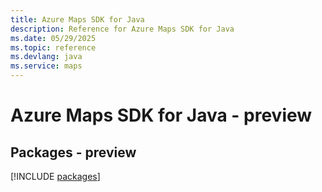 ```yaml
---
title: Azure Maps SDK for Java
description: Reference for Azure Maps SDK for Java
ms.date: 05/29/2025
ms.topic: reference
ms.devlang: java
ms.service: maps
---
```

# Azure Maps SDK for Java - preview
## Packages - preview
[!INCLUDE [packages](maps-index.md)]
